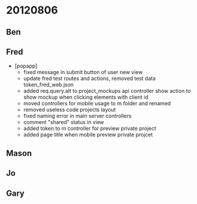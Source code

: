 # 20120806

## Ben



## Fred
- [popapp]
  - fixed message in submit button of user new view
  - update fred test routes and actions, removed test data token_fred_web.json
  - added req.query.alt to project_mockups api controller show action to show mockup when clicking elements with client id
  - moved controllers for mobile usage to m folder and renamed
  - removed useless code projects layout
  - fixed naming error in main server controllers
  - comment "shared" status in view
  - added token to m controller for preview private project
  - added page title when mobile preview private projcet



## Mason



## Jo



## Gary